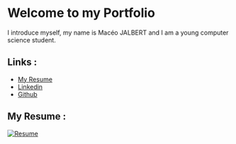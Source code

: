 # Welcome to my Portfolio

I introduce myself, my name is Macéo JALBERT and I am a young computer science student.

## Links :
* [My Resume](https://www.canva.com/design/DAE1uEZvuM4/vuSv0uY7nuWMVtIGjHC-7w/view?utm_content=DAE1uEZvuM4&utm_campaign=designshare&utm_medium=link&utm_source=publishsharelink)
* [Linkedin](https://www.linkedin.com/in/mac%C3%A9o-jalbert-200025222/)
* [Github](https://github.com/macgameur)

## My Resume :
[![Resume](/assets/pictures/CV-Macéo-JALBERT.png)](https://www.canva.com/design/DAE1uEZvuM4/vuSv0uY7nuWMVtIGjHC-7w/view?utm_content=DAE1uEZvuM4&utm_campaign=designshare&utm_medium=link&utm_source=publishsharelink)
